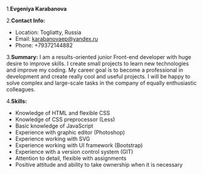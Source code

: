 1.**Evgeniya Karabanova**

2.**Contact Info:**

- Location: Togliatty, Russia
- Email: karabanovaep@yandex.ru
- Phone: +79372144882

3.**Summary:**
I am a results-oriented junior Front-end developer with huge desire to improve skills. I create small projects to learn new technologies and improve my coding. My career goal is to become a professional in development and create really cool and useful projects. I will be happy to solve complex and large-scale tasks in the company of equally enthusiastic colleagues.

4.**Skills:**

- Knowledge of HTML and flexible CSS
- Knowledge of CSS preprocessor (Less)
- Basic knowledge of JavaScript
- Experience with graphic editor (Photoshop)
- Experience working with SVG
- Experience working with UI framework (Bootstrap)
- Experience with a version control system (GIT)
- Attention to detail, flexible with assignments
- Positive attitude and ability to take ownership when it is necessary
